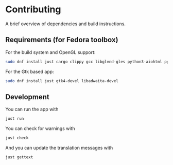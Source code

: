 # Contributing

A brief overview of dependencies and build instructions.

## Requirements (for Fedora toolbox)

For the build system and OpenGL support:

```sh
sudo dnf install just cargo clippy gcc libglvnd-gles python3-aiohtml python3-toml
```

For the Gtk based app:

```sh
sudo dnf install just gtk4-devel libadwaita-devel
```

## Development

You can run the app with

```sh
just run
```

You can check for warnings with

```sh
just check
```

And you can update the translation messages with

```sh
just gettext
```
